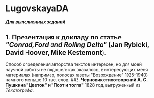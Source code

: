 # LugovskayaDA
***Для выполненных заданий***
## 1. **Презентация к докладу** по статье *"Conrad,Ford and Rolling Delta"* (Jan Rybicki, David Hoover, Mike Kestemont).
Способ определения авторства текстов интересен, но для моей научной работы не подошел: как оказалось, в интересующих меня материалах (например, полосах газеты "Возрождение" 1925-1940) намного меньше 10 тыс. слов.
##2. **Черновик стихотворений А. С. Пушкина "Цветок" и "Поэт и толпа"** 1828 год, выгруженный из *Текстографа*. 
